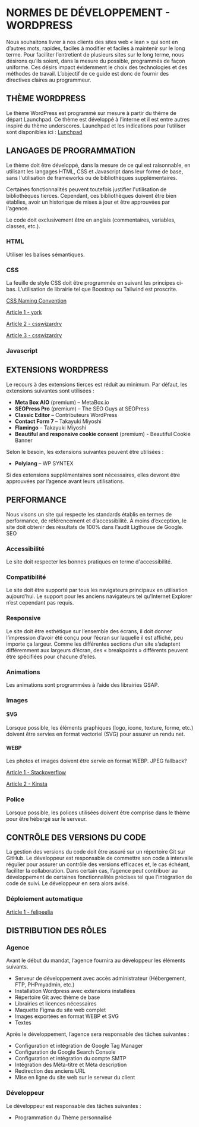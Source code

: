 # NORMES DE DÉVELOPPEMENT - WORDPRESS

Nous souhaitons livrer à nos clients des sites web « lean » qui sont en d’autres mots, rapides, faciles à modifier et faciles à maintenir sur le long terme. Pour faciliter l’entretient de plusieurs sites sur le long terme, nous désirons qu’ils soient, dans la mesure du possible, programmés de façon uniforme. Ces désirs impact évidemment le choix des technologies et des méthodes de travail.
L’objectif de ce guide est donc de fournir des directives claires au programmeur.

## THÈME WORDPRESS
Le thème WordPress est programmé sur mesure à partir du thème de départ Launchpad. Ce thème est développé à l’interne et il est entre autres inspiré du thème underscores. Launchpad et les indications pour l’utiliser sont disponibles ici : [Lunchpad](https://github.com/NavirInc/Launchpad)

## LANGAGES DE PROGRAMMATION
Le thème doit être développé, dans la mesure de ce qui est raisonnable, en utilisant les langages HTML, CSS et Javascript dans leur forme de base, sans l'utilisation de frameworks ou de bibliothèques supplémentaires.

Certaines fonctionnalités peuvent toutefois justifier l'utilisation de bibliothèques tierces. Cependant, ces bibliothèques doivent être bien établies, avoir un historique de mises à jour et être approuvées par l'agence.

Le code doit exclusivement être en anglais (commentaires, variables, classes, etc.).

### HTML
Utiliser les balises sémantiques.

### CSS
La feuille de style CSS doit être programmée en suivant les principes ci-bas. L’utilisation de librairie tel que Boostrap ou Tailwind est proscrite.

[CSS Naming Convention](css-naming-convention.md)

[Article 1 - york](https://www.york.ac.uk/pattern-library/about/css.html)

[Article 2 - csswizardry](https://csswizardry.com/2015/03/more-transparent-ui-code-with-namespaces/)

[Article 3 - csswizardry](https://csswizardry.com/2013/01/mindbemding-getting-your-head-round-bem-syntax/)

### Javascript


## EXTENSIONS WORDPRESS
Le recours à des extensions tierces est réduit au minimum. Par défaut, les extensions suivantes sont utilisées :
- **Meta Box AIO** (premium) – MetaBox.io
- **SEOPress Pro** (premium) – The SEO Guys at SEOPress
- **Classic Editor** – Contributeurs WordPress
- **Contact Form 7** – Takayuki Miyoshi
- **Flamingo** – Takayuki Miyoshi
- **Beautiful and responsive cookie consent** (premium) - Beautiful Cookie Banner

Selon le besoin, les extensions suivantes peuvent être utilisées :
- **Polylang** – WP SYNTEX

Si des extensions supplémentaires sont nécessaires, elles devront être approuvées par l’agence avant leurs utilisations.


## PERFORMANCE
Nous visons un site qui respecte les standards établis en termes de performance, de référencement et d’accessibilité.
À moins d’exception, le site doit obtenir des résultats de 100% dans l’audit Ligthouse de Google.
SEO

### Accessibilité
Le site doit respecter les bonnes pratiques en terme d'accessibilité.

### Compatibilité
Le site doit être supporté par tous les navigateurs principaux en utilisation aujourd’hui. Le support pour les anciens navigateurs tel qu’Internet Explorer n’est cependant pas requis.

### Responsive
Le site doit être esthétique sur l’ensemble des écrans, il doit donner l’impression d’avoir été conçu pour l’écran sur laquelle il est affiché, peu importe ça largeur.
Comme les différentes sections d’un site s’adaptent différemment aux largeurs d’écran, des « breakpoints » différents peuvent être spécifiées pour chacune d’elles.

### Animations
Les animations sont programmées à l’aide des librairies GSAP.

### Images
#### SVG
Lorsque possible, les éléments graphiques (logo, icone, texture, forme, etc.) doivent être servies en format vectoriel (SVG) pour assurer un rendu net.

#### WEBP
Les photos et images doivent être servie en format WEBP.
JPEG fallback?

[Article 1 - Stackoverflow](https://stackoverflow.com/questions/77886808/htaccess-deliver-jpg-or-png-if-browser-does-not-accept-webp)

[Article 2 - Kinsta](https://kinsta.com/blog/wordpress-image-sizes/)

### Police
Lorsque possible, les polices utilisées doivent être comprise dans le thème pour être hébergé sur le serveur.

## CONTRÔLE DES VERSIONS DU CODE
La gestion des versions du code doit être assuré sur un répertoire Git sur GitHub. Le développeur est responsable de commettre son code à intervalle régulier pour assurer un contrôle des versions efficaces et, le cas échéant, faciliter la collaboration.
Dans certain cas, l’agence peut contribuer au développement de certaines fonctionnalités précises tel que l’intégration de code de suivi. Le développeur en sera alors avisé.

### Déploiement automatique
[Article 1 - felipeelia](https://felipeelia.dev/ftp-no-more-deploying-wordpress-sites-with-github-actions/)

## DISTRIBUTION DES RÔLES
### Agence
Avant le début du mandat, l’agence fournira au développeur les éléments suivants.
- Serveur de développement avec accès administrateur (Hébergement, FTP, PHPmyadmin, etc.)
- Installation Wordpress avec extensions installées
- Répertoire Git avec thème de base
- Librairies et licences nécessaires
- Maquette Figma du site web complet
- Images exportées en format WEBP et SVG
- Textes

Après le développement, l’agence sera responsable des tâches suivantes :
- Configuration et intégration de Google Tag Manager
- Configuration de Google Search Console
- Configuration et intégration du compte SMTP
- Intégration des Méta-titre et Méta description
- Redirection des anciens URL
- Mise en ligne du site web sur le serveur du client

### Développeur
Le développeur est responsable des tâches suivantes :
- Programmation du Thème personnalisé